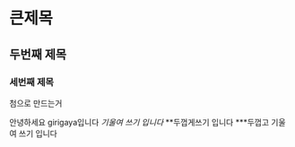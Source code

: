 # 큰제목
## 두번째 제목
### 세번째 제목

첨으로 만드는거


안녕하세요 girigaya입니다
*기울여 쓰기 입니다*
**두껍게쓰기 입니다
***두껍고 기울여 쓰기 입니다
